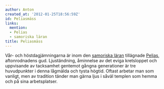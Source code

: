 ```yaml
---
author: Anton
created_at: '2012-01-25T18:56:59Z'
id: Peliasmäss
links:
  mention:
  - Pelias
  - samoriska läran
title: Peliasmäss
---
```


Vår- och höstdagjämningarna är inom den [samoriska läran] tillägnade [Pelias], aftonrodnadens gud.
Ljuständning, åminnelse av det eviga kretsloppet och uppvisande av tacksamhet gentemot gångna
generationer är tre huvudpunkter i denna lågmälda och tysta högtid. Oftast arbetar man som vanligt,
men av tradition tänder man gärna ljus i såväl templen som hemma och på sina arbetsplatser.

  [samoriska läran]: samoriska_läran
  [Pelias]: Pelias

